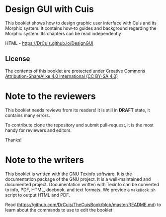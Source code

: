 # Design GUI with Cuis
This booklet shows how to design graphic user interface with Cuis
and its Morphic system. It contains how-to guides and background
regarding the Morphic system. Its chapters can be read independently

HTML - https://DrCuis.github.io/DesignGUI

## License 

The contents of this booklet are protected under Creative Commons
[Attribution-ShareAlike 4.0 International (CC BY-SA 4.0)](https://creativecommons.org/licenses/by-sa/4.0/)

# Note to the reviewers
This booklet needs reviews from its readers! It is still in **DRAFT**
state, it contains many errors. 

To contribute clone the repository and submit pull-request, it is the
most handy for reviewers and editors.

Thanks!

# Note to the writers
This booklet is written with the GNU Texinfo software. It is the
documentation package of the GNU project. It is a well-maintained and
documented project. Documentation written with Texinfo can be converted
to info, PDF, HTML, docbook, and text formats. We provide a `makeBook.sh`
script to output HTML and PDF.

Read (https://github.com/DrCuis/TheCuisBook/blob/master/README.md) to learn about the commands to use to edit the booklet

